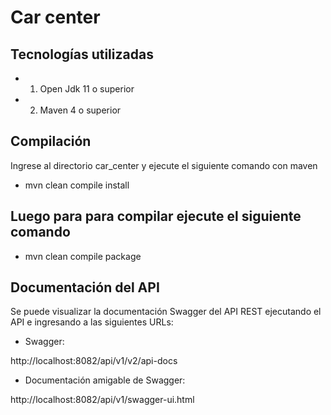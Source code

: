# Car center
## Tecnologías utilizadas
 * 1.	Open Jdk 11 o superior
 * 2.	Maven 4 o superior
## Compilación
Ingrese al directorio car_center y ejecute el siguiente comando con maven
* mvn clean compile install
## Luego para para compilar ejecute el siguiente comando
* mvn clean compile package
## Documentación del API

Se puede visualizar la documentación Swagger del API REST ejecutando el API e ingresando a las siguientes URLs:

* Swagger:

http://localhost:8082/api/v1/v2/api-docs

* Documentación amigable de Swagger:

http://localhost:8082/api/v1/swagger-ui.html

